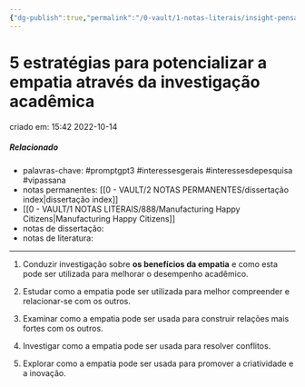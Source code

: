 ```yaml
---
{"dg-publish":true,"permalink":"/0-vault/1-notas-literais/insight-pensamento-e-meditacao/5-estrategias-para-potencializar-a-empatia-atraves-da-investigacao-academica/","tags":["promptgpt3","interessesgerais","interessesdepesquisa","vipassana"],"dgHomeLink":true,"dgShowLocalGraph":true,"dgShowFileTree":true,"dgEnableSearch":true}
---
```


# 5 estratégias para potencializar a empatia através da investigação acadêmica
criado em: 15:42 2022-10-14

##### Relacionado
- palavras-chave: #promptgpt3 #interessesgerais #interessesdepesquisa #vipassana 
- notas permanentes: [[0 - VAULT/2 NOTAS PERMANENTES/dissertação index\|dissertação index]]
- [[0 - VAULT/1 NOTAS LITERAIS/888/Manufacturing Happy Citizens\|Manufacturing Happy Citizens]]
- notas de dissertação:
- notas de literatura: 

---

1. Conduzir investigação sobre **os benefícios da empatia** e como esta pode ser utilizada para melhorar o desempenho acadêmico.

2. Estudar como a empatia pode ser utilizada para melhor compreender e relacionar-se com os outros.

3. Examinar como a empatia pode ser usada para construir relações mais fortes com os outros.

4. Investigar como a empatia pode ser usada para resolver conflitos.

5. Explorar como a empatia pode ser usada para promover a criatividade e a inovação.
